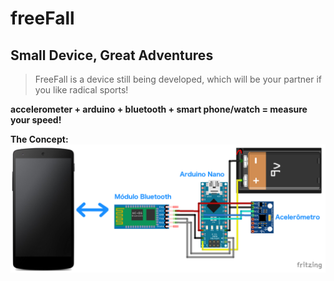 # freeFall

## Small Device, Great Adventures

> FreeFall is a device still being developed, which will be your partner if you like radical sports!

**accelerometer + arduino + bluetooth + smart phone/watch = measure your speed!**

**The Concept:**
![concept](freeFall.png)
